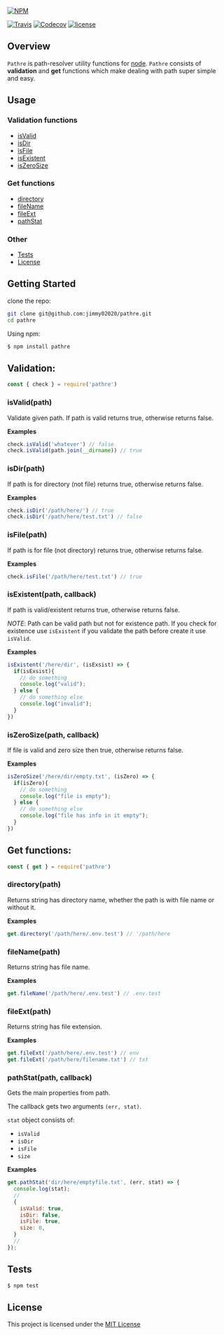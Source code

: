 [![NPM](https://nodei.co/npm/pathre.png?downloads=true&downloadRank=true&stars=true)](https://nodei.co/npm/pathre/)

[![Travis](https://img.shields.io/travis/rust-lang/rust.svg)](https://travis-ci.org/Jimmy02020/pathre)
[![Codecov](https://img.shields.io/codecov/c/github/codecov/example-python.svg)](https://codecov.io/gh/Jimmy02020/pathre)
[![license](https://img.shields.io/github/license/mashape/apistatus.svg)](https://github.com/Jimmy02020/pathre/blob/master/LICENSE)

Overview
--------
`Pathre` is path-resolver utility functions for [node](https://nodejs.org/en/). `Pathre` consists of __validation__ and __get__  functions which make dealing with path super simple and easy.

Usage
-----------

### Validation functions
* [isValid](#isValid)
* [isDir](#isDir)
* [isFile](#isFile)
* [isExistent](#isExistent)
* [isZeroSize](#isZeroSize)

### Get functions
* [directory](#directory)
* [fileName](#fileName)
* [fileExt](#fileExt)
* [pathStat](#pathStat)

### Other
* [Tests](#Tests)
* [License](#License)


Getting Started
---------------

clone the repo:
```sh
git clone git@github.com:jimmy02020/pathre.git
cd pathre
```

Using npm:
```sh
$ npm install pathre
```

Validation:
--------------
```javascript
const { check } = require('pathre')
```
<a name="isValid" />

### isValid(path)

Validate given path. If path is valid returns true, otherwise returns false.

__Examples__

```javascript
check.isValid('whatever') // false
check.isValid(path.join(__dirname)) // true
```
<a name="isDir" />

### isDir(path)

If path is for directory (not file) returns true, otherwise returns false.

__Examples__

```javascript
check.isDir('/path/here/') // true
check.isDir('/path/here/test.txt') // false
```
<a name="isFile" />

### isFile(path)

If path is for file (not directory) returns true, otherwise returns false.

__Examples__

```javascript
check.isFile('/path/here/test.txt') // true
```
<a name="isExistent" />

### isExistent(path, callback)

If path is valid/existent returns true, otherwise returns false.

_NOTE_: Path can be valid path but not for existence path. If you check for existence use `isExistent` if you validate the path before create it use `isValid`.

__Examples__

```javascript
isExistent('/here/dir', (isExsist) => {
  if(isExsist){
    // do something
    console.log("valid");
  } else {
    // do something else
    console.log("invalid");
  }
})
```
<a name="isZeroSize" />

### isZeroSize(path, callback)

If file is valid and zero size then true, otherwise returns false.

__Examples__

```javascript
isZeroSize('/here/dir/empty.txt', (isZero) => {
  if(isZero){
    // do something
    console.log("file is empty");
  } else {
    // do something else
    console.log("file has info in it empty");
  }
})
```

Get functions:
--------------
```javascript
const { get } = require('pathre')
```

<a name="directory" />

### directory(path)

Returns string has directory name, whether the path is with file name or without it.


__Examples__

```javascript
get.directory('/path/here/.env.test') // '/path/here
```
<a name="fileName" />

### fileName(path)

Returns string has file name.


__Examples__

```javascript
get.fileName('/path/here/.env.test') // .env.test
```

<a name="fileExt" />

### fileExt(path)

Returns string has file extension.


__Examples__

```javascript
get.fileExt('/path/here/.env.test') // env
get.fileExt('/path/here/filename.txt') // txt
```

<a name="pathStat" />

### pathStat(path, callback)

Gets the main properties from path.

The callback gets two arguments `(err, stat)`.

`stat` object consists of:

* `isValid`
* `isDir`
* `isFile`
* `size`

__Examples__

```javascript
get.pathStat('dir/here/emptyfile.txt', (err, stat) => {
  console.log(stat);
  //
  {
    isValid: true,
    isDir: false,
    isFile: true,
    size: 0,
  }
  //
});
```

Tests
-----

```sh
$ npm test
```

License
-------

This project is licensed under the [MIT License](https://github.com/Jimmy02020/pathre/blob/master/LICENSE)
